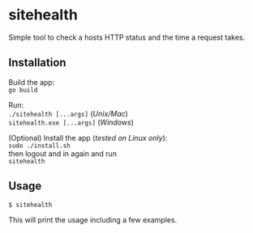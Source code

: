 # sitehealth

Simple tool to check a hosts HTTP status and the time a request takes.

## Installation

Build the app:<br />
`go build`

Run:<br />
`./sitehealth [...args]` (*Unix/Mac*)<br />
`sitehealth.exe [...args]` (*Windows*)

(Optional) Install the app (*tested on Linux only*):<br />
`sudo ./install.sh`<br />
then logout and in again and run<br />
`sitehealth`

## Usage

```shell
$ sitehealth
```
This will print the usage including a few examples.